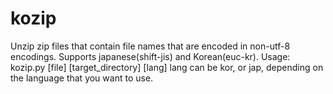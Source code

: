 kozip
=====

Unzip zip files that contain file names that are encoded in non-utf-8 encodings. Supports japanese(shift-jis) and Korean(euc-kr).
Usage: kozip.py [file] [target_directory] [lang]
lang can be kor, or jap, depending on the language that you want to use.